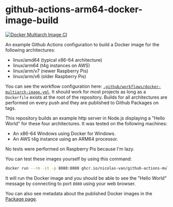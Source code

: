 # github-actions-arm64-docker-image-build

[![Docker Multiarch Image CI](https://github.com/nicolas-van/github-actions-multiarch-docker-image-build/actions/workflows/docker-multiarch-image.yml/badge.svg)](https://github.com/nicolas-van/github-actions-multiarch-docker-image-build/actions/workflows/docker-multiarch-image.yml)

An example Github Actions configuration to build a Docker image for the following architectures:

* linux/amd64 (typical x86-64 architecture)
* linux/arm64 (t4g instances on AWS)
* linux/arm/v7 (newer Raspberry Pis)
* linux/arm/v6 (older Raspberry Pis)

You can see the workflow configuration here: [`.github/workflows/docker-multiarch-image.yml`](./.github/workflows/docker-multiarch-image.yml). It should work for most projects as long as a `Dockerfile` exists at the root of the repository. Builds for all architectures are performed on every push and they are published to Github Packages on tags.

This repository builds an example http server in Node.js displaying a "Hello World" for these four architectures. It was tested on the following machines:

* An x86-64 Windows using Docker for Windows.
* An AWS t4g instance using an ARM64 processor.

No tests were performed on Raspberry Pis because I'm lazy.

You can test these images yourself by using this command:

```bash
docker run --rm -it -p 8080:8080 ghcr.io/nicolas-van/github-actions-multiarch-docker-image-build:latest
```

It will run the Docker image and you should be able to see the "Hello World" message by connecting to port `8080` using your web browser.

You can also see metadata about the published Docker images in the [Package page](https://github.com/nicolas-van/github-actions-multiarch-docker-image-build/pkgs/container/github-actions-multiarch-docker-image-build).
